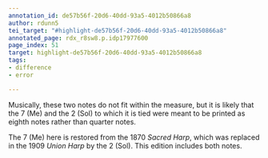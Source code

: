 ```yaml
---
annotation_id: de57b56f-20d6-40dd-93a5-4012b50866a8
author: rdunn5
tei_target: "#highlight-de57b56f-20d6-40dd-93a5-4012b50866a8"
annotated_page: rdx_r8sw8.p.idp17977600
page_index: 51
target: highlight-de57b56f-20d6-40dd-93a5-4012b50866a8
tags:
- difference
- error

---
```

Musically, these two notes do not fit within the measure, but it is likely that the 7 (Me) and the 2 (Sol) to which it is tied were meant to be printed as eighth notes rather than quarter notes.

The 7 (Me) here is restored from the 1870 *Sacred Harp*, which was replaced in the 1909 *Union Harp* by the 2 (Sol). This edition includes both notes.